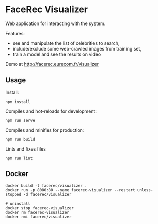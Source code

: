 # FaceRec Visualizer

Web application for interacting with the system.

Features:
- see and manipulate the list of celebrities to search,
- include/exclude some web-crawled images from training set,
- train a model and see the results on video

Demo at http://facerec.eurecom.fr/visualizer

## Usage

Install:
```
npm install
```

Compiles and hot-reloads for development:
```
npm run serve
```

Compiles and minifies for production:
```
npm run build
```

Lints and fixes files
```
npm run lint
```

## Docker
```
docker build -t facerec/visualizer .
docker run -p 8080:80 --name facerec-visualizer --restart unless-stopped -d facerec/visualizer

# uninstall
docker stop facerec-visualizer
docker rm facerec-visualizer
docker rmi facerec/visualizer
```